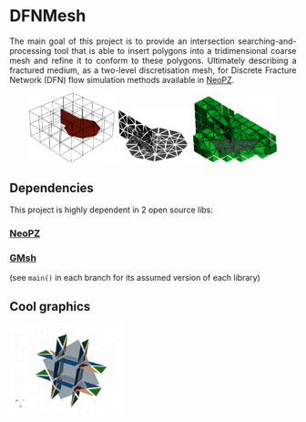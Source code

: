 

<p align="center"> 
 <h1> DFNMesh </h1>
</p>

<p align="justify">
The main goal of this project is to provide an intersection searching-and-processing tool that is able to insert polygons into a tridimensional coarse mesh and refine it to conform to these polygons. Ultimately describing a fractured medium, as a two-level discretisation mesh, for Discrete Fracture Network (DFN) flow simulation methods available in <a href="https://github.com/labmec/neopz">NeoPZ</a>.
 </p>

<p align="center">
<img src="./documentation/img/octagon-macros.png" title="Fracture planes in coarse mesh" width="30%" height="30%"/>
<img src="./documentation/img/octagon-frac.png" title="Fracture surfaces" width="25%" height="25%" /> 
<img src="./documentation/img/octagon-vol.png" title="Submesh" width="30%" height="30%" />
</p>

## Dependencies
This project is highly dependent in 2 open source libs:
### [NeoPZ](https://github.com/labmec/neopz "NeoPZ repository")
### [GMsh](https://gitlab.onelab.info/gmsh/gmsh "GMsh repository")

(see <code>main()</code> in each branch for its assumed version of each library)

## Cool graphics
<p>
<img src="./documentation/img/colored-refpatterns.png" title="Refinement patterns conforming to fracture surface" width="40%" height="40%"/>
</p>

